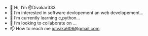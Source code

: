 - 👋 Hi, I’m @Divakar333
- 👀 I’m interested in software devlopement an web developement...
- 🌱 I’m currently learning c,python...
- 💞️ I’m looking to collaborate on ...
- 📫 How to reach me idivaka606@gmail.com

<!---
Divakar333/Divakar333 is a ✨ special ✨ repository because its `README.md` (this file) appears on your GitHub profile.
You can click the Preview link to take a look at your changes.
--->
